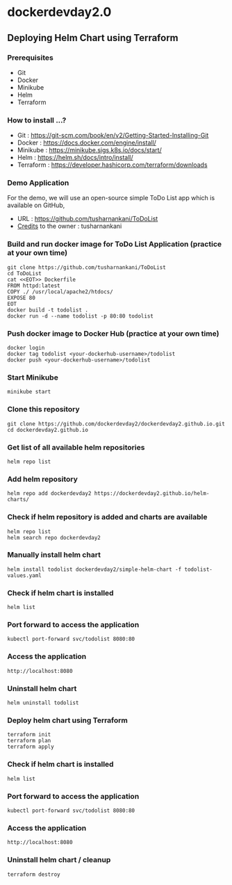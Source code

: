 # dockerdevday2.0

## Deploying Helm Chart using Terraform

### Prerequisites
- Git
- Docker
- Minikube
- Helm
- Terraform


### How to install ...?
- Git : https://git-scm.com/book/en/v2/Getting-Started-Installing-Git
- Docker : https://docs.docker.com/engine/install/
- Minikube : https://minikube.sigs.k8s.io/docs/start/
- Helm : https://helm.sh/docs/intro/install/
- Terraform : https://developer.hashicorp.com/terraform/downloads

### Demo Application
For the demo, we will use an open-source simple ToDo List app which is available on GitHub,
- URL : https://github.com/tusharnankani/ToDoList
- [Credits](credits.md) to the owner : tusharnankani

### Build and run docker image for ToDo List Application (practice at your own time)
```
git clone https://github.com/tusharnankani/ToDoList
cd ToDoList
cat <<EOT>> Dockerfile
FROM httpd:latest
COPY ./ /usr/local/apache2/htdocs/
EXPOSE 80
EOT
docker build -t todolist .
docker run -d --name todolist -p 80:80 todolist
```

### Push docker image to Docker Hub (practice at your own time)
```
docker login
docker tag todolist <your-dockerhub-username>/todolist
docker push <your-dockerhub-username>/todolist
```

### Start Minikube
```
minikube start
```

### Clone this repository
```
git clone https://github.com/dockerdevday2/dockerdevday2.github.io.git
cd dockerdevday2.github.io
```

### Get list of all available helm repositories
```
helm repo list
```

### Add helm repository
```
helm repo add dockerdevday2 https://dockerdevday2.github.io/helm-charts/
```

### Check if helm repository is added and charts are available
```
helm repo list
helm search repo dockerdevday2
```

### Manually install helm chart
```
helm install todolist dockerdevday2/simple-helm-chart -f todolist-values.yaml
```

### Check if helm chart is installed
```
helm list
```

### Port forward to access the application
```
kubectl port-forward svc/todolist 8080:80
```

### Access the application
```
http://localhost:8080
```

### Uninstall helm chart
```
helm uninstall todolist
```

### Deploy helm chart using Terraform
```
terraform init
terraform plan
terraform apply
```

### Check if helm chart is installed
```
helm list
```

### Port forward to access the application
```
kubectl port-forward svc/todolist 8080:80
```

### Access the application
```
http://localhost:8080
```

### Uninstall helm chart / cleanup
```
terraform destroy
```
